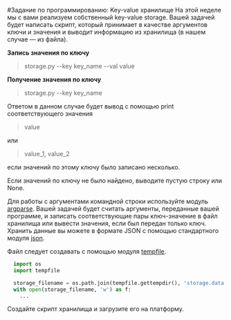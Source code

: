 #Задание по программированию: Key-value хранилище
На этой неделе мы с вами реализуем собственный key-value storage. Вашей задачей будет написать скрипт, который принимает в качестве аргументов ключи и значения и выводит информацию из хранилища (в нашем случае — из файла).

__Запись значения по ключу__

> storage.py --key key_name --val value

__Получение значения по ключу__

> storage.py --key key_name

Ответом в данном случае будет вывод с помощью print соответствующего значения

> value

или

> value_1, value_2

если значений по этому ключу было записано несколько.

Если значений по ключу не было найдено, выводите пустую строку или None.

Для работы с аргументами командной строки используйте модуль [argparse](https://docs.python.org/3/howto/argparse.html). Вашей задачей будет считать аргументы, переданные вашей программе, и записать соответствующие пары ключ-значение в файл хранилища или вывести значения, если был передан только ключ. Хранить данные вы можете в формате JSON с помощью стандартного модуля [json](https://docs.python.org/3/library/json.html).

Файл следует создавать с помощью модуля [tempfile](https://docs.python.org/3/library/json.html).
```python
  import os
  import tempfile

  storage_filename = os.path.join(tempfile.gettempdir(), 'storage.data')
  with open(storage_filename, 'w') as f:
    ...
 ```
Создайте скрипт хранилища и загрузите его на платформу.
